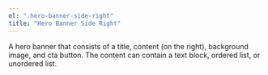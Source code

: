 ```yaml
---
el: ".hero-banner-side-right"
title: "Hero Banner Side Right"
---
```

A hero banner that consists of a title, content (on the right), background image, and cta button. The content can contain a text block, ordered list, or unordered list.
